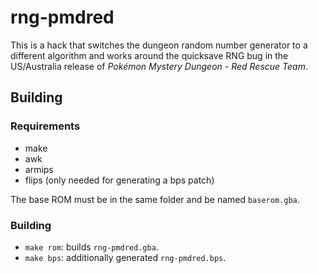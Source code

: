# rng-pmdred
This is a hack that switches the dungeon random number generator to a different algorithm and works around the quicksave RNG bug in the US/Australia release of *Pokémon Mystery Dungeon - Red Rescue Team*.
## Building
### Requirements
* make
* awk
* armips
* flips (only needed for generating a bps patch)

The base ROM must be in the same folder and be named `baserom.gba`.
### Building
* `make rom`: builds `rng-pmdred.gba`.
* `make bps`: additionally generated `rng-pmdred.bps`.
